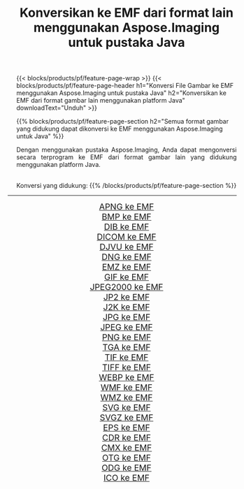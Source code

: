 ﻿---
title: Konversikan ke EMF dari format lain menggunakan Aspose.Imaging untuk pustaka Java 
weight: 3920
url: /id/java/conversion/to/emf 
lang: id
langdirlevel: 2
locales: zh-hans,ja,it,ru,de,es,fr,nl,id,lt,pl,pt,vi,tr,ko,zh-hant,ar,hi,th,sv,cs,uk,he
description: Menggunakan Aspose.Imaging Anda dapat mengonversi ke EMF dari format lain menggunakan Java
---

{{< blocks/products/pf/feature-page-wrap >}}
{{< blocks/products/pf/feature-page-header h1="Konversi File Gambar ke EMF menggunakan Aspose.Imaging untuk pustaka Java" h2="Konversikan ke EMF dari format gambar lain menggunakan platform Java" downloadText="Unduh" >}}


{{% blocks/products/pf/feature-page-section  h2="Semua format gambar yang didukung dapat dikonversi ke EMF menggunakan Aspose.Imaging untuk Java" %}}
<p align=justify>Dengan menggunakan pustaka Aspose.Imaging, Anda dapat mengonversi secara terprogram ke EMF dari format gambar lain yang didukung menggunakan platform Java.</p>
<br/>
Konversi yang didukung:
{{% /blocks/products/pf/feature-page-section %}}
<div class="container-fluid productfamilypage bg-gray">
    <div class="convertypes bg-gray agp-content section">
        <div class="container">
		<hr style="margin-left:-20px;"/>
		<div class="row other-converters" style="gap: 10px;font-size: 19px;text-align:center;">
		    <div class='col-md-2 other-converter remove-lp remove-rp'><a href="/imaging/id/java/conversion/apng-to-emf" style="padding:15px;">APNG ke EMF</a></div>
<div class='col-md-2 other-converter remove-lp remove-rp'><a href="/imaging/id/java/conversion/bmp-to-emf" style="padding:15px;">BMP ke EMF</a></div>
<div class='col-md-2 other-converter remove-lp remove-rp'><a href="/imaging/id/java/conversion/dib-to-emf" style="padding:15px;">DIB ke EMF</a></div>
<div class='col-md-2 other-converter remove-lp remove-rp'><a href="/imaging/id/java/conversion/dicom-to-emf" style="padding:15px;">DICOM ke EMF</a></div>
<div class='col-md-2 other-converter remove-lp remove-rp'><a href="/imaging/id/java/conversion/djvu-to-emf" style="padding:15px;">DJVU ke EMF</a></div>
<div class='col-md-2 other-converter remove-lp remove-rp'><a href="/imaging/id/java/conversion/dng-to-emf" style="padding:15px;">DNG ke EMF</a></div>
<div class='col-md-2 other-converter remove-lp remove-rp'><a href="/imaging/id/java/conversion/emz-to-emf" style="padding:15px;">EMZ ke EMF</a></div>
<div class='col-md-2 other-converter remove-lp remove-rp'><a href="/imaging/id/java/conversion/gif-to-emf" style="padding:15px;">GIF ke EMF</a></div>
<div class='col-md-2 other-converter remove-lp remove-rp'><a href="/imaging/id/java/conversion/jpeg2000-to-emf" style="padding:15px;">JPEG2000 ke EMF</a></div>
<div class='col-md-2 other-converter remove-lp remove-rp'><a href="/imaging/id/java/conversion/jp2-to-emf" style="padding:15px;">JP2 ke EMF</a></div>
<div class='col-md-2 other-converter remove-lp remove-rp'><a href="/imaging/id/java/conversion/j2k-to-emf" style="padding:15px;">J2K ke EMF</a></div>
<div class='col-md-2 other-converter remove-lp remove-rp'><a href="/imaging/id/java/conversion/jpg-to-emf" style="padding:15px;">JPG ke EMF</a></div>
<div class='col-md-2 other-converter remove-lp remove-rp'><a href="/imaging/id/java/conversion/jpeg-to-emf" style="padding:15px;">JPEG ke EMF</a></div>
<div class='col-md-2 other-converter remove-lp remove-rp'><a href="/imaging/id/java/conversion/png-to-emf" style="padding:15px;">PNG ke EMF</a></div>
<div class='col-md-2 other-converter remove-lp remove-rp'><a href="/imaging/id/java/conversion/tga-to-emf" style="padding:15px;">TGA ke EMF</a></div>
<div class='col-md-2 other-converter remove-lp remove-rp'><a href="/imaging/id/java/conversion/tif-to-emf" style="padding:15px;">TIF ke EMF</a></div>
<div class='col-md-2 other-converter remove-lp remove-rp'><a href="/imaging/id/java/conversion/tiff-to-emf" style="padding:15px;">TIFF ke EMF</a></div>
<div class='col-md-2 other-converter remove-lp remove-rp'><a href="/imaging/id/java/conversion/webp-to-emf" style="padding:15px;">WEBP ke EMF</a></div>
<div class='col-md-2 other-converter remove-lp remove-rp'><a href="/imaging/id/java/conversion/wmf-to-emf" style="padding:15px;">WMF ke EMF</a></div>
<div class='col-md-2 other-converter remove-lp remove-rp'><a href="/imaging/id/java/conversion/wmz-to-emf" style="padding:15px;">WMZ ke EMF</a></div>
<div class='col-md-2 other-converter remove-lp remove-rp'><a href="/imaging/id/java/conversion/svg-to-emf" style="padding:15px;">SVG ke EMF</a></div>
<div class='col-md-2 other-converter remove-lp remove-rp'><a href="/imaging/id/java/conversion/svgz-to-emf" style="padding:15px;">SVGZ ke EMF</a></div>
<div class='col-md-2 other-converter remove-lp remove-rp'><a href="/imaging/id/java/conversion/eps-to-emf" style="padding:15px;">EPS ke EMF</a></div>
<div class='col-md-2 other-converter remove-lp remove-rp'><a href="/imaging/id/java/conversion/cdr-to-emf" style="padding:15px;">CDR ke EMF</a></div>
<div class='col-md-2 other-converter remove-lp remove-rp'><a href="/imaging/id/java/conversion/cmx-to-emf" style="padding:15px;">CMX ke EMF</a></div>
<div class='col-md-2 other-converter remove-lp remove-rp'><a href="/imaging/id/java/conversion/otg-to-emf" style="padding:15px;">OTG ke EMF</a></div>
<div class='col-md-2 other-converter remove-lp remove-rp'><a href="/imaging/id/java/conversion/odg-to-emf" style="padding:15px;">ODG ke EMF</a></div>
<div class='col-md-2 other-converter remove-lp remove-rp'><a href="/imaging/id/java/conversion/ico-to-emf" style="padding:15px;">ICO ke EMF</a></div>
                </div>
        </div>
    </div>
</div>
<br/>

